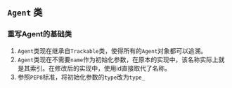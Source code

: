 ## `Agent` 类

### 重写Agent的基础类
1. `Agent`类现在继承自`Trackable`类，使得所有的`Agent`对象都可以追溯。
2. `Agent`类现在不需要`name`作为初始化参数，在原本的实现中，该名称实际上就是其索引。在修改后的实现中，使用id直接取代了名称。
3. 参照`PEP8`标准，将初始化参数的`type`改为`type_`

